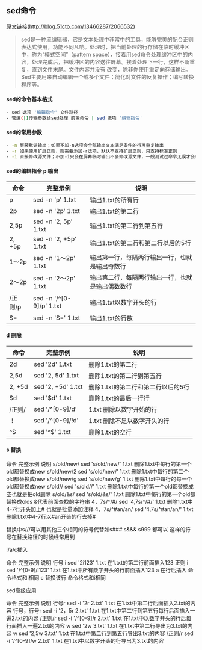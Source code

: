 ## sed命令

原文链接(http://blog.51cto.com/13466287/2066532)

> sed是一种流编辑器，它是文本处理中非常中的工具，能够完美的配合正则表达式使用，功能不同凡响。处理时，把当前处理的行存储在临时缓冲区中，称为“模式空间”（pattern space），接着用sed命令处理缓冲区中的内容，处理完成后，把缓冲区的内容送往屏幕。接着处理下一行，这样不断重复，直到文件末尾。文件内容并没有 改变，除非你使用重定向存储输出。Sed主要用来自动编辑一个或多个文件；简化对文件的反复操作；编写转换程序等。

#### sed的命令基本格式
```bash
- sed 选项 '编辑指令' 文件路径
- 管道(|)传输参数给sed处理 前置命令 | sed 选项 '编辑指令'
```


#### sed的常用参数
```bash
- -n 屏蔽默认输出；如果不加-n选项会全部输出文本满足条件的行再重复输出
- -r 如果使用扩展正则，则需要添加-r选项，默认不支持扩展正则，只支持标准正则
- -i 直接修改源文件；不加-i只会在屏幕临时输出不会修改源文件，一般测试过命令无误才会在脚本中使用-i选项
```


#### sed的编辑指令 p 输出

命令          | 完整示例                 |  说明 
------------ | ------------------------| ------------ 
p            |sed -n 'p' 1.txt         |输出1.txt的所有行 
2p           |sed -n '2p' 1.txt        |输出1.txt的第二行   
2,5p         |sed -n '2, 5p' 1.txt     |输出1.txt的第二行到第五行   
2, +5p       |sed -n '2, +5p' 1.txt    |输出1.txt的第二行和第二行以后的5行  
1～2p        |sed -n '1～2p' 1.txt      |输出第一行，每隔两行输出一行，也就是输出奇数行
2～2p        |sed -n '2～2p' 1.txt      |输出第二行，每隔两行输出一行，也就是输出偶数数行
/正则/p      |sed -n '/^[0-9]/p' 1.txt  |输出1.txt以数字开头的行
$=           |sed -n '$=' 1.txt        |输出1.txt的行数


####  d 删除

命令	         |完整示例	         |说明
------------ | ------------------| ------------ 
2d	         |sed '2d' 1.txt	 |删除1.txt的第二行
2,5d	     |sed '2, 5d' 1.txt	 |删除1.txt的第二行到第五行
2, +5d	     |sed '2, +5d' 1.txt |删除1.txt的第二行和第二行以后的5行
$d	         |sed '$d' 1.txt	 |删除1.txt的最后一行行
/正则/	     |sed '/^[0-9]/d'    |1.txt	删除以数字开始的行
！	         |sed '/^[0-9]/!d'   |1.txt	删除不是以数字开头的行
^$	         |sed '^$' 1.txt	 |删除1.txt的空行


#### s 替换
命令	完整示例	说明
s/old/new/	sed 's/old/new/' 1.txt	删除1.txt中每行的第一个old都替换成new
s/old/new/2	sed 's/old/new/' 1.txt	删除1.txt中每行的第二个old都替换成new
s/old/new/g	sed 's/old/new/g' 1.txt	删除1.txt中每行的每一个old都替换成new
s/old//	sed 's/old//' 1.txt	删除1.txt中每行的第一个old都替换成空也就是把old删除
s/old/&s/	sed 's/old/&s/' 1.txt	删除1.txt中每行的第一个old都替换成olds &代表前面查找的字符串
4，7s/^/#/	sed '4,7s/^/#/' 1.txt	删除1.txt中4-7行开头加上# 也就是批量添加注释
4，7s/^#an/an/	sed '4,7s/^#an/an/' 1.txt	删除1.txt中4-7行以#an开头的行去掉#

替换中s///可以用其他三个相同的符号代替如s### s&&& s999 都可以 这样的符号在替换路径的时候经常用到


i/a/c插入

命令	完整示例	说明
行号 i	sed '2i123' 1.txt	在1.txt的第二行前面插入123
正则 i	sed '/^[0-9]/i123' 1.txt	在1.txt中所有数字开头的行前面插入123
a	在行后插入	命令格式和i相同
c	替换该行	命令格式和i相同


sed高级应用

命令	完整示例	说明
行号r	sed -i '2r 2.txt' 1.txt	在1.txt中第二行后面插入2.txt的内容
行号，行号r	sed -i '2，5r 2.txt' 1.txt	在1.txt中第二行到第五行每行后面插入一遍2.txt的内容
/正则/r	sed -i '/^[0-9]/r 2.txt' 1.txt	在1.txt中以数字开头的行后每行面插入一遍2.txt的内容
w	sed '2w 3.txt' 1.txt	在1.txt中第二行导出为3.txt的内容
w	sed '2,5w 3.txt' 1.txt	在1.txt中第二行到第五行导出3.txt的内容
/正则/r	sed -i '/^[0-9]/w 2.txt' 1.txt	在1.txt中以数字开头的行导出为3.txt的内容



 
